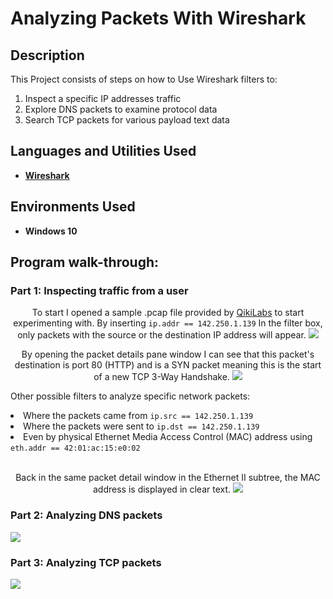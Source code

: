  <h1>Analyzing Packets With Wireshark</h1>

<h2>Description</h2>

This Project consists of steps on how to Use Wireshark filters to:
 <ol type = "1">
  
<li>Inspect a specific IP addresses traffic</li>
<li>Explore DNS packets to examine protocol data</li>
<li>Search TCP packets for various payload text data</li>
</ol>

<h2>Languages and Utilities Used</h2>

- <b><a href="https://www.wireshark.org/">Wireshark</a></b>

<h2>Environments Used </h2>

- <b>Windows 10</b>

<h2>Program walk-through:</h2>


<h3>Part 1: Inspecting traffic from a user </h3>

<p align="center">
 To start I opened a sample .pcap file provided by <a href="https://go.qwiklabs.com/">QikiLabs</a> to start experimenting with. By inserting <code>ip.addr == 142.250.1.139</code> In the filter box, only packets with the source or the destination IP address will appear.
 
<img src="https://imgur.com/za6Ng5n.png" />
</br>
<p align="center">
By opening the packet details pane window I can see that this packet's destination is port 80 (HTTP) and is a SYN packet meaning this is the start of a new TCP 3-Way Handshake.
 
<img src="https://imgur.com/aIQwZ2g.png"/>
<p align="center">
 
Other possible filters to analyze specific network packets: 
 <li>Where the packets came from <code>ip.src == 142.250.1.139</code> </li>
 <li>Where the packets were sent to <code>ip.dst == 142.250.1.139</code></li>
 <li>Even by physical Ethernet Media Access Control (MAC) address using <code>eth.addr == 42:01:ac:15:e0:02</code></li>
</br>
<p align="center">
 Back in the same packet detail window in the Ethernet II subtree, the MAC address is displayed in clear text.
 
<img src="https://imgur.com/1nlqD4g.png"/>


<h3>Part 2: Analyzing DNS packets </h3>
<img src="https://imgur.com/xQ485Wm.png"/>


<h3>Part 3: Analyzing TCP packets</h3>
<img src="https://imgur.com/BnOtmwq.png"/>
